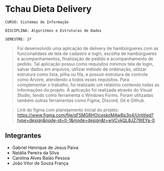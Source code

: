
# Tchau Dieta Delivery

`CURSO: Sistemas de Informação`

`DISCIPLINA: Algoritmos e Estruturas de Dados`

`SEMESTRE: 2º`
> Foi desenvolvido uma aplicação de delivery de hambúrgueres com as funcionalidaes de tela de cadastro e login, escolha de hambúrgueres e acompanhamentos, finalização de pedido e acompanhamento de pedido.
Tal aplicação possui como requisitos mínimos tela de login, salvar dados em arquivos, utilizar método de ordenação, utilizar estrutura como lista, pilha ou fila, e possuir estrutura de controle como Árvore, atendendo a todos esses requisitos.
> Para complementar o trabalho, foi realizado um relatório contendo todas as informações do projeto. 
> A aplicação foi realizada através do Visual Studio, tendo como ferramenta o Windows Forms. Foram utilizadas também outras ferramentas como Figma, Discord, Git e Github.

> Link do figma com planejamento inicial do projeto: https://www.figma.com/file/sF5MGRHOiceskoMAwBp3n4/Untitled?type=design&node-id=0-1&mode=design&t=wVCvkQL8JZ79tEYa-0

## Integrantes

* Gabriel Henrique de Jesus Paiva
* Natália Pereira da Silva
* Carolina Alves Baião Pessoa
* João Vitor de Souza França
